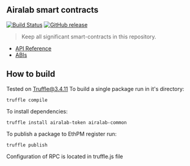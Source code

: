 ## Airalab smart contracts 

[![Build Status](https://travis-ci.org/airalab/core.svg?branch=master)](https://travis-ci.org/airalab/core)
[![GitHub release](https://img.shields.io/github/release/airalab/core.svg)]()

> Keep all significant smart-contracts in this repository.

- [API Reference](https://airalab.github.io/core/docs)
- [ABIs](https://github.com/airalab/core/tree/master/abi)

## How to build
Tested on Truffle@3.4.11
To build a single package run in it's directory:
```
truffle compile
```

To install dependencies:
```
truffle install airalab-token airalab-common
```

To publish a package to EthPM register run:
```
truffle publish
```

Configuration of RPC is located in truffle.js file
